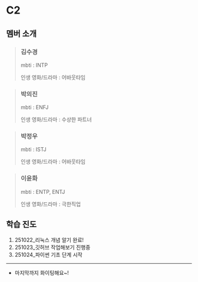# C2
## 멤버 소개
> ### __김수경__
> mbti : INTP
>
> 
> 인생 영화/드라마 : 어바웃타임

> ### __박의진__
> mbti : ENFJ
>
>
> 인생 영화/드라마 : 수상한 파트너

> ### __박정우__
> mbti : ISTJ
>
>
> 인생 영화/드라마 : 어바웃타임

> ### __이윤화__
> mbti : ENTP, ENTJ
>
>
> 인생 영화/드라마 : 극한직업
## 학습 진도
1. 251022_리눅스 개념 알기 완료!
2. 251023_깃허브 작업해보기 진행중
3. 251024_파이썬 기초 단계 시작
***
+ 마지막까지 화이팅해요~!
